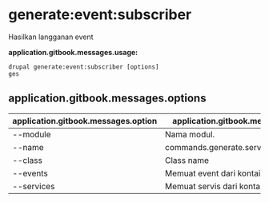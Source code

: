 # generate:event:subscriber
Hasilkan langganan event

**application.gitbook.messages.usage:**
```
drupal generate:event:subscriber [options]
ges
```

## application.gitbook.messages.options
application.gitbook.messages.option | application.gitbook.messages.details
-------|-------------
--module | Nama modul.
--name | commands.generate.service.options.name
--class | Class name
--events | Memuat event dari kontainer
--services | Memuat servis dari kontainer.

